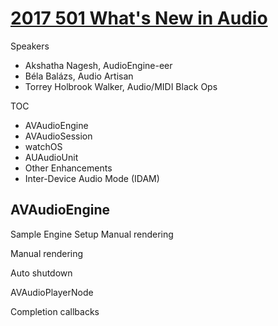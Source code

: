 
# [2017 501 What's New in Audio](https://developer.apple.com/videos/play/wwdc2017/501/)

Speakers

- Akshatha Nagesh, AudioEngine-eer
- Béla Balázs, Audio Artisan
- Torrey Holbrook Walker, Audio/MIDI Black Ops

TOC

- AVAudioEngine
- AVAudioSession
- watchOS
- AUAudioUnit
- Other Enhancements
- Inter-Device Audio Mode (IDAM)

## AVAudioEngine

Sample Engine Setup
Manual rendering

Manual rendering



Auto shutdown

AVAudioPlayerNode

Completion callbacks
